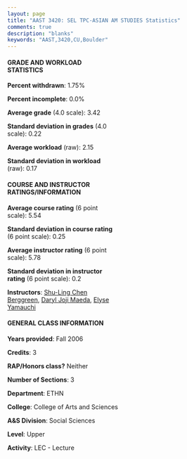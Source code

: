 ```yaml
---
layout: page
title: "AAST 3420: SEL TPC-ASIAN AM STUDIES Statistics"
comments: true
description: "blanks"
keywords: "AAST,3420,CU,Boulder"
---
```

<head>
<script src="https://ajax.googleapis.com/ajax/libs/jquery/2.1.3/jquery.min.js"></script>
<script src="https://dl.dropboxusercontent.com/s/pc42nxpaw1ea4o9/highcharts.js?dl=0"></script>
<!-- <script src="../assets/js/highcharts.js"></script> -->
<style type="text/css">@font-face {
	font-family: "Bebas Neue";
	src: url(https://www.filehosting.org/file/details/544349/BebasNeue Regular.otf) format("opentype");
	}
	h1.Bebas { 
		font-family: "Bebas Neue", Verdana, Tahoma;
	}
</style>
</head>
<body>
	<div id="container" style="float: right; width: 45%; height: 88%; margin-left: 2.5%; margin-right: 2.5%;"></div>
	<script language="JavaScript">
		$(document).ready(function() {
		var chart = {type: 'column'};
		var title = {text: 'Grade Distribution'};
		var xAxis = {categories: ['A','B','C','D','F'],crosshair: true};
		var yAxis = {min: 0,title: {text: 'Percentage'}};
		var tooltip = {headerFormat: '<center><b><span style="font-size:20px">{point.key}</span></b></center>',
		               pointFormat: '<td style="padding:0"><b>{point.y:.1f}%</b></td>',
		               footerFormat: '</table>',shared: true,useHTML: true};
		var plotOptions = {column: {pointPadding: 0.0,borderWidth: 0}};  
		var credits = {enabled: false};var series= [{name: 'Percent',data: [65.12,20.12,8.61,2.22,3.94,]}];
		var json = {};
		json.chart = chart;
		json.title = title;
		json.tooltip = tooltip;
		json.xAxis = xAxis;
		json.yAxis = yAxis;  
		json.series = series;
		json.plotOptions = plotOptions;  
		json.credits = credits;
		$('#container').highcharts(json);
	});
	</script>
</body>
			   
#### GRADE AND WORKLOAD STATISTICS

**Percent withdrawn**: 1.75%

**Percent incomplete**: 0.0%

**Average grade** (4.0 scale): 3.42

**Standard deviation in grades** (4.0 scale): 0.22

**Average workload** (raw): 2.15

**Standard deviation in workload** (raw): 0.17

#### COURSE AND INSTRUCTOR RATINGS/INFORMATION

**Average course rating** (6 point scale): 5.54

**Standard deviation in course rating** (6 point scale): 0.25

**Average instructor rating** (6 point scale): 5.78

**Standard deviation in instructor rating** (6 point scale): 0.2

**Instructors**: <a href='../../instructors/Shu-Ling_Chen_Berggreen'>Shu-Ling Chen Berggreen</a>, <a href='../../instructors/Daryl_Joji_Maeda'>Daryl Joji Maeda</a>, <a href='../../instructors/Elyse_Yamauchi'>Elyse Yamauchi</a>

#### GENERAL CLASS INFORMATION

**Years provided**: Fall 2006

**Credits**: 3

**RAP/Honors class?** Neither

**Number of Sections**: 3

**Department**: ETHN

**College**: College of Arts and Sciences

**A&S Division**: Social Sciences

**Level**: Upper

**Activity**: LEC - Lecture
